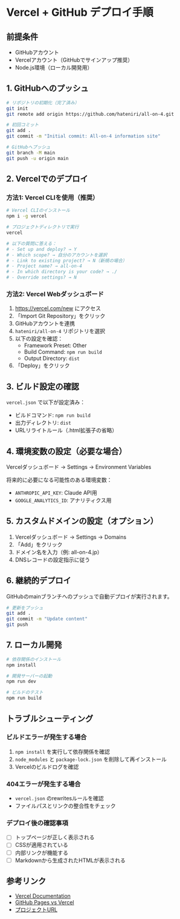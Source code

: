 # Vercel + GitHub デプロイ手順

## 前提条件
- GitHubアカウント
- Vercelアカウント（GitHubでサインアップ推奨）
- Node.js環境（ローカル開発用）

## 1. GitHubへのプッシュ

```bash
# リポジトリの初期化（完了済み）
git init
git remote add origin https://github.com/hateniri/all-on-4.git

# 初回コミット
git add .
git commit -m "Initial commit: All-on-4 information site"

# GitHubへプッシュ
git branch -M main
git push -u origin main
```

## 2. Vercelでのデプロイ

### 方法1: Vercel CLIを使用（推奨）

```bash
# Vercel CLIのインストール
npm i -g vercel

# プロジェクトディレクトリで実行
vercel

# 以下の質問に答える：
# - Set up and deploy? → Y
# - Which scope? → 自分のアカウントを選択
# - Link to existing project? → N（新規の場合）
# - Project name? → all-on-4
# - In which directory is your code? → ./
# - Override settings? → N
```

### 方法2: Vercel Webダッシュボード

1. https://vercel.com/new にアクセス
2. 「Import Git Repository」をクリック
3. GitHubアカウントを連携
4. `hateniri/all-on-4` リポジトリを選択
5. 以下の設定を確認：
   - Framework Preset: Other
   - Build Command: `npm run build`
   - Output Directory: `dist`
6. 「Deploy」をクリック

## 3. ビルド設定の確認

`vercel.json` で以下が設定済み：
- ビルドコマンド: `npm run build`
- 出力ディレクトリ: `dist`
- URLリライトルール（.html拡張子の省略）

## 4. 環境変数の設定（必要な場合）

Vercelダッシュボード → Settings → Environment Variables

将来的に必要になる可能性のある環境変数：
- `ANTHROPIC_API_KEY`: Claude API用
- `GOOGLE_ANALYTICS_ID`: アナリティクス用

## 5. カスタムドメインの設定（オプション）

1. Vercelダッシュボード → Settings → Domains
2. 「Add」をクリック
3. ドメイン名を入力（例: all-on-4.jp）
4. DNSレコードの設定指示に従う

## 6. 継続的デプロイ

GitHubのmainブランチへのプッシュで自動デプロイが実行されます。

```bash
# 更新をプッシュ
git add .
git commit -m "Update content"
git push
```

## 7. ローカル開発

```bash
# 依存関係のインストール
npm install

# 開発サーバーの起動
npm run dev

# ビルドのテスト
npm run build
```

## トラブルシューティング

### ビルドエラーが発生する場合
1. `npm install` を実行して依存関係を確認
2. `node_modules` と `package-lock.json` を削除して再インストール
3. Vercelのビルドログを確認

### 404エラーが発生する場合
- `vercel.json` のrewritesルールを確認
- ファイルパスとリンクの整合性をチェック

### デプロイ後の確認事項
- [ ] トップページが正しく表示される
- [ ] CSSが適用されている
- [ ] 内部リンクが機能する
- [ ] Markdownから生成されたHTMLが表示される

## 参考リンク
- [Vercel Documentation](https://vercel.com/docs)
- [GitHub Pages vs Vercel](https://vercel.com/guides/deploying-react-with-vercel)
- [プロジェクトURL](https://all-on-4.vercel.app/)